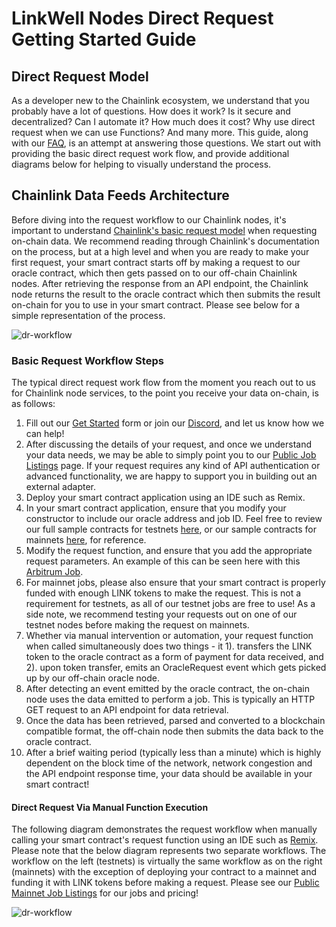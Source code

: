 # LinkWell Nodes Direct Request Getting Started Guide

## Direct Request Model
As a developer new to the Chainlink ecosystem, we understand that you probably have a lot of questions.  How does it work?  Is it secure and decentralized?  Can I automate it?  How much does it cost?  Why use direct request when we can use Functions? And many more.  This guide, along with our [FAQ](/faq/Chainlink-Operators), is an attempt at answering those questions.  We start out with providing the basic direct request work flow, and provide additional diagrams below for helping to visually understand the process.

## Chainlink Data Feeds Architecture
Before diving into the request workflow to our Chainlink nodes, it's important to understand [Chainlink's basic request model](https://docs.chain.link/architecture-overview/architecture-request-model?parent=gettingStarted) when requesting on-chain data.  We recommend reading through Chainlink's documentation on the process, but at a high level and when you are ready to make your first request, your smart contract starts off by making a request to our oracle contract, which then gets passed on to our off-chain Chainlink nodes.  After retrieving the response from an API endpoint, the Chainlink node returns the result to the oracle contract which then submits the result on-chain for you to use in your smart contract.  Please see below for a simple representation of the process.

![dr-workflow](/images/DR-Request-Workflow.PNG)
### Basic Request Workflow Steps
The typical direct request work flow from the moment you reach out to us for Chainlink node services, to the point you receive your data on-chain, is as follows:
1. Fill out our [Get Started](https://linkwellnodes.io/Getting-Started.html) form or join our [Discord](https://discord.com/invite/Xs6SjqVPUA), and let us know how we can help!
2. After discussing the details of your request, and once we understand your data needs, we may be able to simply point you to our [Public Job Listings](/services/jobs/Jobs-and-Pricing) page.  If your request requires any kind of API authentication or advanced functionality, we are happy to support you in building out an external adapter.  
4. Deploy your smart contract application using an IDE such as Remix.
4. In your smart contract application, ensure that you modify your constructor to include our oracle address and job ID.  Feel free to review our full sample contracts for testnets [here](https://github.com/LinkWellNodes/Documentation/tree/main/docs/services/jobs/testnets), or our sample contracts for mainnets [here](https://github.com/LinkWellNodes/Documentation/tree/main/docs/services/jobs/mainnets), for reference.
5. Modify the request function, and ensure that you add the appropriate request parameters.  An example of this can be seen here with this [Arbitrum Job](https://linkwellnodes.io/Documentation.html?1#page=/services/jobs/mainnets/Arbitrum-One-Mainnet-Jobs&topic=request-parameters).
6. For mainnet jobs, please also ensure that your smart contract is properly funded with enough LINK tokens to make the request.  This is not a requirement for testnets, as all of our testnet jobs are free to use!  As a side note, we recommend testing your requests out on one of our testnet nodes before making the request on mainnets.
7. Whether via manual intervention or automation, your request function when called simultaneously does two things - it 1). transfers the LINK token to the oracle contract as a form of payment for data received, and 2). upon token transfer, emits an OracleRequest event which gets picked up by our off-chain oracle node.
8. After detecting an event emitted by the oracle contract, the on-chain node uses the data emitted to perform a job.  This is typically an HTTP GET request to an API endpoint for data retrieval.
9. Once the data has been retrieved, parsed and converted to a blockchain compatible format, the off-chain node then submits the data back to the oracle contract.  
10. After a brief waiting period (typically less than a minute) which is highly dependent on the block time of the network, network congestion and the API endpoint response time, your data should be available in your smart contract! 

#### Direct Request Via Manual Function Execution
The following diagram demonstrates the request workflow when manually calling your smart contract's request function using an IDE such as [Remix](https://remix-project.org/#:~:text=JUMP%20INTO%20WEB3,teaching%20and%20experimenting%20with%20Ethereum.).  Please note that the below diagram represents two separate workflows. The workflow on the left (testnets) is virtually the same workflow as on the right (mainnets) with the exception of deploying your contract to a mainnet and funding it with LINK tokens before making a request.  Please see our [Public Mainnet Job Listings](/services/jobs/mainnets/Mainnets) for our jobs and pricing!

![dr-workflow](/images/CL_DR_Model.png) 
